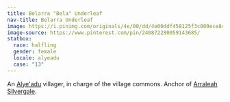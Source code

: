 ```yaml
---
title: Belarra "Bela" Underleaf
nav-title: Belarra Underleaf
image: https://i.pinimg.com/originals/4e/00/dd/4e00ddf458125f3c009ece8cc944a236.jpg
image-source: https://www.pinterest.com/pin/240872280059143685/
statbox:
  race: halfling
  gender: female
  locale: alyeadu
  case: "13"
---
```


An [Alye'adu](../locales/alyeadu) villager, in charge of the village commons. Anchor of [Arraleah Silvergale](arraleah-silvergale).
